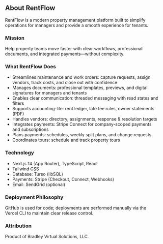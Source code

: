 ## About RentFlow

RentFlow is a modern property management platform built to simplify operations for managers and provide a smooth experience for tenants.

### Mission
Help property teams move faster with clear workflows, professional documents, and integrated payments—without complexity.

### What RentFlow Does
- Streamlines maintenance and work orders: capture requests, assign vendors, track costs, and close out with confidence
- Manages documents: professional templates, previews, and digital signatures for managers and tenants
- Enables clear communication: threaded messaging with read states and filters
- Supports accounting-lite: rent ledger, late fee rules, owner statements (PDF)
- Handles vendors: directory, assignments, response & resolution targets
- Integrates payments: Stripe Connect for company-scoped payments and subscriptions
- Plans payments: schedules, weekly split plans, and change requests
- Coordinates tours: schedule and track property tours

### Technology
- Next.js 14 (App Router), TypeScript, React
- Tailwind CSS
- Database: Turso (libSQL)
- Payments: Stripe (Checkout, Connect, Webhooks)
- Email: SendGrid (optional)

### Deployment Philosophy
GitHub is used for code; deployments are performed manually via the Vercel CLI to maintain clear release control.

### Attribution
Product of Bradley Virtual Solutions, LLC.


